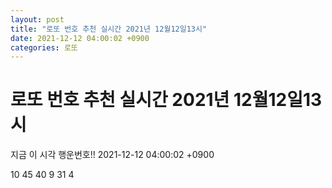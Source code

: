 ```yaml
---
layout: post
title: "로또 번호 추천 실시간 2021년 12월12일13시"
date: 2021-12-12 04:00:02 +0900
categories: 로또
---
```


# 로또 번호 추천 실시간 2021년 12월12일13시

지금 이 시각 행운번호!! 2021-12-12 04:00:02 +0900

 10  45  40  9  31  4 

